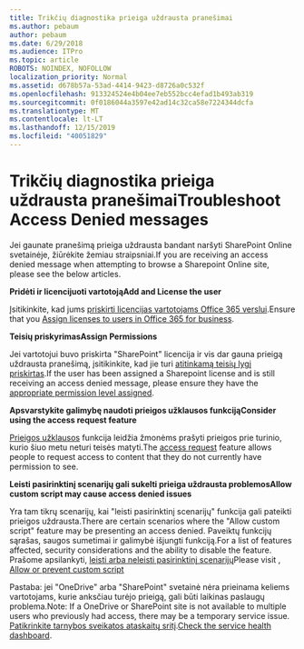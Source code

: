 ```yaml
---
title: Trikčių diagnostika prieiga uždrausta pranešimai
ms.author: pebaum
author: pebaum
ms.date: 6/29/2018
ms.audience: ITPro
ms.topic: article
ROBOTS: NOINDEX, NOFOLLOW
localization_priority: Normal
ms.assetid: d678b57a-53ad-4414-9423-d8726a0c532f
ms.openlocfilehash: 913324524e4b04ee7eb552bcc4efad1b493ab319
ms.sourcegitcommit: 0f0186044a3597e42ad14c32ca58e7224344dcfa
ms.translationtype: MT
ms.contentlocale: lt-LT
ms.lasthandoff: 12/15/2019
ms.locfileid: "40051829"
---
```

# <a name="troubleshoot-access-denied-messages"></a><span data-ttu-id="c00d4-102">Trikčių diagnostika prieiga uždrausta pranešimai</span><span class="sxs-lookup"><span data-stu-id="c00d4-102">Troubleshoot Access Denied messages</span></span>

<span data-ttu-id="c00d4-103">Jei gaunate pranešimą prieiga uždrausta bandant naršyti SharePoint Online svetainėje, žiūrėkite žemiau straipsniai.</span><span class="sxs-lookup"><span data-stu-id="c00d4-103">If you are receiving an access denied message when attempting to browse a Sharepoint Online site, please see the below articles.</span></span>

<span data-ttu-id="c00d4-104">**Pridėti ir licencijuoti vartotoją**</span><span class="sxs-lookup"><span data-stu-id="c00d4-104">**Add and License the user**</span></span>

<span data-ttu-id="c00d4-105">Įsitikinkite, kad jums [priskirti licencijas vartotojams Office 365 verslui](https://docs.microsoft.com/office365/admin/subscriptions-and-billing/assign-licenses-to-users?view=o365-worldwide&amp;tabs=One).</span><span class="sxs-lookup"><span data-stu-id="c00d4-105">Ensure that you [Assign licenses to users in Office 365 for business](https://docs.microsoft.com/office365/admin/subscriptions-and-billing/assign-licenses-to-users?view=o365-worldwide&amp;tabs=One).</span></span>

<span data-ttu-id="c00d4-106">**Teisių priskyrimas**</span><span class="sxs-lookup"><span data-stu-id="c00d4-106">**Assign Permissions**</span></span>

<span data-ttu-id="c00d4-107">Jei vartotojui buvo priskirta "SharePoint" licencija ir vis dar gauna prieigą uždrausta pranešimą, įsitikinkite, kad jie turi [atitinkamą teisių lygį priskirtas](https://docs.microsoft.com/sharepoint/understanding-permission-levels).</span><span class="sxs-lookup"><span data-stu-id="c00d4-107">If the user has been assigned a Sharepoint license and is still receiving an access denied message, please ensure they have the [appropriate permission level assigned](https://docs.microsoft.com/sharepoint/understanding-permission-levels).</span></span>

<span data-ttu-id="c00d4-108">**Apsvarstykite galimybę naudoti prieigos užklausos funkciją**</span><span class="sxs-lookup"><span data-stu-id="c00d4-108">**Consider using the access request feature**</span></span>

<span data-ttu-id="c00d4-109">[Prieigos užklausos](https://support.office.com/article/Set-up-and-manage-access-requests-94B26E0B-2822-49D4-929A-8455698654B3) funkcija leidžia žmonėms prašyti prieigos prie turinio, kurio šiuo metu neturi teisės matyti.</span><span class="sxs-lookup"><span data-stu-id="c00d4-109">The [access request](https://support.office.com/article/Set-up-and-manage-access-requests-94B26E0B-2822-49D4-929A-8455698654B3) feature allows people to request access to content that they do not currently have permission to see.</span></span> 

<span data-ttu-id="c00d4-110">**Leisti pasirinktinį scenarijų gali sukelti prieiga uždrausta problemos**</span><span class="sxs-lookup"><span data-stu-id="c00d4-110">**Allow custom script may cause access denied issues**</span></span>

<span data-ttu-id="c00d4-111">Yra tam tikrų scenarijų, kai "leisti pasirinktinį scenarijų" funkcija gali pateikti prieigos uždrausta.</span><span class="sxs-lookup"><span data-stu-id="c00d4-111">There are certain scenarios where the "Allow custom script" feature may be presenting an access denied.</span></span> <span data-ttu-id="c00d4-112">Paveiktų funkcijų sąrašas, saugos sumetimai ir galimybė išjungti funkciją.</span><span class="sxs-lookup"><span data-stu-id="c00d4-112">For a list of features affected, security considerations and the ability to disable the feature.</span></span> <span data-ttu-id="c00d4-113">Prašome apsilankyti, [leisti arba neleisti pasirinktinį scenarijų](https://docs.microsoft.com/sharepoint/allow-or-prevent-custom-script)</span><span class="sxs-lookup"><span data-stu-id="c00d4-113">Please visit , [Allow or prevent custom script](https://docs.microsoft.com/sharepoint/allow-or-prevent-custom-script)</span></span>

<span data-ttu-id="c00d4-114">Pastaba: jei "OneDrive" arba "SharePoint" svetainė nėra prieinama keliems vartotojams, kurie anksčiau turėjo prieigą, gali būti laikinas paslaugų problema.</span><span class="sxs-lookup"><span data-stu-id="c00d4-114">Note: If a OneDrive or SharePoint site is not available to multiple users who previously had access, there may be a temporary service issue.</span></span> <span data-ttu-id="c00d4-115">[Patikrinkite tarnybos sveikatos ataskaitų sritį](https://portal.office.com/adminportal/home#/servicehealth).</span><span class="sxs-lookup"><span data-stu-id="c00d4-115">[Check the service health dashboard](https://portal.office.com/adminportal/home#/servicehealth).</span></span>


  

